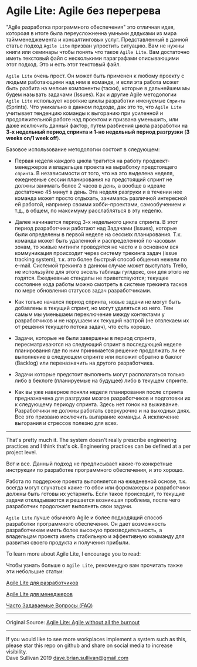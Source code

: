 # Agile Lite: Agile без перегрева

"Agile разработка программного обеспечения" это отличная идея, котороая в итоге была переусложненна умными дядьками из мира таймменеджемента и консалтинговых услуг. Представленный в данной статье подход `Agile Lite` призван упростить ситуацию. Вам не нужны книги или семинары чтобы понять что такое `Agile Lite`. Вам достаточно иметь текстовый файл с несколькими параграфами описывающими этот подход. Это и есть этот текстовый файл.

`Agile Lite` очень прост. Он может быть применен к любому проекту с людьми работающими над ним в команде, и если эта работа может быть разбита на мелкие компоненты (таски), которые в дальнейшем мы будем называть задачами (Issues). Как и другие Agile методологии `Agile Lite` использует короткие циклы разработки именуемые `Спринты` (Sprints). Что уникально в данном подходе, дак это то, что `Agile Lite` учитывает тенденцию команды к выгоранию при усиленной и продолжительной работе над проектом и призвана уменьшить, или даже исключить данный фактор, путем разбиения цикла разработки на **3-х недельный период спринта и 1-но недельный период разгрузки** (**3 weeks on/1 week off**).


Базовое использование методологии состоит в следующем:

* Первая неделя каждого цикла тратится на работу проджект-менеджеров и владельцев проекта на выработку предстоящего `спринта`. В независимости от того, что на это выделена неделя, ежедневные сессии планирования на предстоящий спринт не должны занимать более 2 часов в день, а вообще в идеале достаточно 45 минут в день. Эта неделя разгруки и в течении нее команда может просто отдыхать, занимаясь различной интересной ей работой, например своими хобби-проектами, самообучением и т.д., в общем, по максимуму расслабляться в эту неделю.

* Далее начинается период 3-х недельного цикла спринта. В этот период разработчики работают над Задачами (Issues), которые были определены в первой неделе на сессиях планирования. Т.к. команда может быть удаленной и распределенной по часовым зонам, то живые митинги проводятся не часто и в основном вся коммуникация происходит через систему трекинга задач (issue tracking system), т.к. это более быстрый способ общения нежели по e-mail. Системой трекинга в данном случае может выступать Trello, не используйте для этого эксель таблицы гуглдокс, они для этого не годятся. Ежедневные стендапы не приветствуются; текущее состояние хода работы можно смотреть в системе трекинга тасков по мере обновления статусов задач разработчиками.

* Как только начался период спринта, новые задачи не могут быть добавлены в текущий спринт, но могут удаляться из него. Тем самым мы уменьшаем переключение между контектами у разработчиков и не нарушаем их текущий настрой (не отвлекаем их от решения текущего потока задач), что есть хорошо.

* Задачи, которые не были завершены в период спринта, пересматриваются на следующий спринт в последующей неделе планирования где по ним принимается решение продолжать ли ее выполнение в следующем спринте или положит обратно в баклог (Backlog) или переназначить на другого разработчика.

* Задачи которые предстоит выполнить могут располагаться только либо в беклоге (планируемые на будущее) либо в текущем спринте.

* Как вы уже наверное поняли неделя планирования после спринта предназначена для разгрузки мозгов разработчиков и подготовки их к следующему периоду спринта. Здесь нет гонок на выживание. Разработчики не должны работать сверхурочно и на выходных днях. Все это призвано исключить выгарание команды. А исключение выгорания и стрессов полезно для всех.

----
That's pretty much it. The system doesn't really prescribe engineering practices and I think that's ok. Engineering practices can be defined at a per project level.

Вот и все. Данный подход не предписывает какие-то конкретные инструкции по разработке программного обеспечения, и это хорошо.

Работа по поддержке проекта выполняется на ежедневной основе, т.к. всегда могут случаться какие-то сбои или форсмажеры и разработчики должны быть готовы их устарнить. Если такое происходит, то текущие задачи откладываются и решается возникшая проблема, после чего разработчик продолжает выполнять свои задачи.

`Agile Lite` лучше обычного Agile и более подходящий способ разработки программного обеспечения. Он дает возможность разработчикам иметь более высокую производительность, а владельцам проекта иметь стабильную и эффективную комманду для развития своего продукта и получения прибыли.

To learn more about Agile Lite, I encourage you to read:

Чтобы узнать больше о `Agile Lite`, рекомендую вам прочитать также эти небольшие статьи:

[Agile Lite для разработчиков](agile_lite_for_developers.md)

[Agile Lite для менеджеров](agile_lite_for_managers.md)

[Часто Задаваемые Вопросы (FAQ)](faq.md)


---

Original Source: [Agile Lite: Agile without all the burnout](https://github.com/davebs/AgileLite)

---
If you would like to see more workplaces implement a system such as this, please star this repo on github and share on social media to increase visibility.  
Dave Sullivan 2019 dave.brian.sullivan@gmail.com

